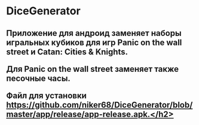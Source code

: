 <h1> DiceGenerator </h1>
<h2>Приложение для андроид заменяет наборы игральных кубиков для игр Panic on the wall street и Catan: Cities & Knights. 

Для Panic on the wall street заменяет также песочные часы. 

Файл для установки https://github.com/niker68/DiceGenerator/blob/master/app/release/app-release.apk.</h2>
